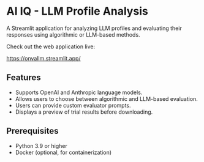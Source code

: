 # AI IQ - LLM Profile Analysis 

A Streamlit application for analyzing LLM profiles and evaluating their responses using algorithmic or LLM-based methods.

Check out the web application live:

https://onvallm.streamlit.app/

## Features

- Supports OpenAI and Anthropic language models.
- Allows users to choose between algorithmic and LLM-based evaluation.
- Users can provide custom evaluator prompts.
- Displays a preview of trial results before downloading.

## Prerequisites

- Python 3.9 or higher
- Docker (optional, for containerization)
